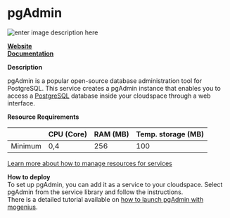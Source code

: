 ﻿# pgAdmin

![enter image description here](https://api.mogenius.com/file/id/9b0934ab-599b-4ab7-8e65-02895f84a98c)

**[Website](https://www.pgadmin.org/)**  
**[Documentation](https://www.pgadmin.org/docs/)**  

**Description**

pgAdmin is a popular open-source database administration tool for PostgreSQL. This service creates a pgAdmin instance that enables you to access a [PostgreSQL](#) database inside your cloudspace through a web interface.

**Resource Requirements**

||CPU (Core)|RAM (MB)  |Temp. storage (MB)|
|--|--|--|--|
| Minimum | 0,4 |256| 100 |

[Learn more about how to manage resources for services](./../../cloud-management/resource-management.md)

**How to deploy**  
To set up pgAdmin, you can add it as a service to your cloudspace. Select pgAdmin from the service library and follow the instructions.  
There is a detailed tutorial available on [how to launch pgAdmin with mogenius](./../../tutorials/how-to-set-up-pgadmin-in-the-cloud.md).

